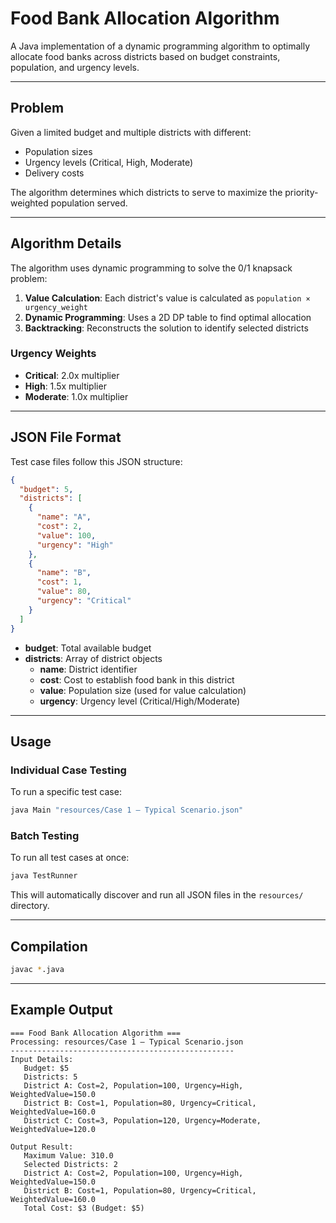 # Food Bank Allocation Algorithm

A Java implementation of a dynamic programming algorithm to optimally allocate food banks across districts based on budget constraints, population, and urgency levels.

---

## Problem
Given a limited budget and multiple districts with different:
- Population sizes
- Urgency levels (Critical, High, Moderate)
- Delivery costs

The algorithm determines which districts to serve to maximize the priority-weighted population served.

---

## Algorithm Details

The algorithm uses dynamic programming to solve the 0/1 knapsack problem:

1. **Value Calculation**: Each district's value is calculated as `population × urgency_weight`
2. **Dynamic Programming**: Uses a 2D DP table to find optimal allocation
3. **Backtracking**: Reconstructs the solution to identify selected districts

### Urgency Weights
- **Critical**: 2.0x multiplier
- **High**: 1.5x multiplier  
- **Moderate**: 1.0x multiplier

---

## JSON File Format

Test case files follow this JSON structure:

```json
{
  "budget": 5,
  "districts": [
    {
      "name": "A",
      "cost": 2,
      "value": 100,
      "urgency": "High"
    },
    {
      "name": "B",
      "cost": 1,
      "value": 80,
      "urgency": "Critical"
    }
  ]
}
```

- **budget**: Total available budget
- **districts**: Array of district objects
  - **name**: District identifier
  - **cost**: Cost to establish food bank in this district
  - **value**: Population size (used for value calculation)
  - **urgency**: Urgency level (Critical/High/Moderate)

---

## Usage

### Individual Case Testing

To run a specific test case:

```bash
java Main "resources/Case 1 – Typical Scenario.json"
```

### Batch Testing

To run all test cases at once:

```bash
java TestRunner
```

This will automatically discover and run all JSON files in the `resources/` directory.

---

## Compilation

```bash
javac *.java
```

---

## Example Output

```
=== Food Bank Allocation Algorithm ===
Processing: resources/Case 1 – Typical Scenario.json
--------------------------------------------------
Input Details:
   Budget: $5
   Districts: 5
   District A: Cost=2, Population=100, Urgency=High, WeightedValue=150.0
   District B: Cost=1, Population=80, Urgency=Critical, WeightedValue=160.0
   District C: Cost=3, Population=120, Urgency=Moderate, WeightedValue=120.0

Output Result:
   Maximum Value: 310.0
   Selected Districts: 2
   District A: Cost=2, Population=100, Urgency=High, WeightedValue=150.0
   District B: Cost=1, Population=80, Urgency=Critical, WeightedValue=160.0
   Total Cost: $3 (Budget: $5)
```

